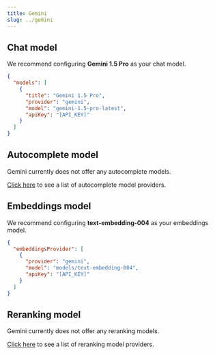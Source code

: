 ```yaml
---
title: Gemini
slug: ../gemini
---
```


## Chat model

We recommend configuring **Gemini 1.5 Pro** as your chat model.

```json title="config.json"
{
  "models": [
    {
      "title": "Gemini 1.5 Pro",
      "provider": "gemini",
      "model": "gemini-1.5-pro-latest",
      "apiKey": "[API_KEY]"
    }
  ]
}
```

## Autocomplete model

Gemini currently does not offer any autocomplete models.

[Click here](../../model-types/autocomplete.md) to see a list of autocomplete model providers.

## Embeddings model

We recommend configuring **text-embedding-004** as your embeddings model.

<!-- TODO: We should update the emebddings provider to infer `models/` -->

```json title="config.json"
{
  "embeddingsProvider": [
    {
      "provider": "gemini",
      "model": "models/text-embedding-004",
      "apiKey": "[API_KEY]"
    }
  ]
}
```

## Reranking model

Gemini currently does not offer any reranking models.

[Click here](../../model-types/reranking.md) to see a list of reranking model providers.

